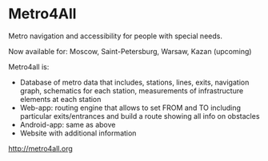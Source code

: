 Metro4All
===========

Metro navigation and accessibility for people with special needs.

Now available for: Moscow, Saint-Petersburg, Warsaw, Kazan (upcoming)

Metro4all is:

* Database of metro data that includes, stations, lines, exits, navigation graph, schematics for each station, measurements of infrastructure elements at each station
* Web-app: routing engine that allows to set FROM and TO including particular exits/entrances and build a route showing all info on obstacles
* Android-app: same as above
* Website with additional information

http://metro4all.org
